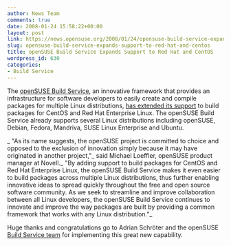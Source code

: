 ```yaml
---
author: News Team
comments: true
date: 2008-01-24 15:58:22+00:00
layout: post
link: https://news.opensuse.org/2008/01/24/opensuse-build-service-expands-support-to-red-hat-and-centos/
slug: opensuse-build-service-expands-support-to-red-hat-and-centos
title: openSUSE Build Service Expands Support to Red Hat and CentOS
wordpress_id: 630
categories:
- Build Service
---
```


The [openSUSE Build Service](//opensuse.org/Build_Service), an innovative framework that provides an infrastructure for software developers to easily create and compile packages for multiple Linux distributions, [has extended its support](//www.novell.com/news/press/the-opensuse-build-service-expands-support-to-red-hat-and-centos/) to build packages for CentOS and Red Hat Enterprise Linux. The openSUSE Build Service already supports several Linux distributions including openSUSE, Debian, Fedora, Mandriva, SUSE Linux Enterprise and Ubuntu.

_ "As its name suggests, the openSUSE project is committed to choice and opposed to the exclusion of innovation simply because it may have originated in another project,"_ said Michael Loeffler, openSUSE product manager at Novell._ "By adding support to build packages for CentOS and Red Hat Enterprise Linux, the openSUSE Build Service makes it even easier to build packages across multiple Linux distributions, thus further enabling innovative ideas to spread quickly throughout the free and open source software community. As we seek to streamline and improve collaboration between all Linux developers, the openSUSE Build Service continues to innovate and improve the way packages are built by providing a common framework that works with any Linux distribution."_

Huge thanks and congratulations go to Adrian Schröter and the openSUSE [Build Service team](//en.opensuse.org/Build_Service_Team) for implementing this great new capability.
